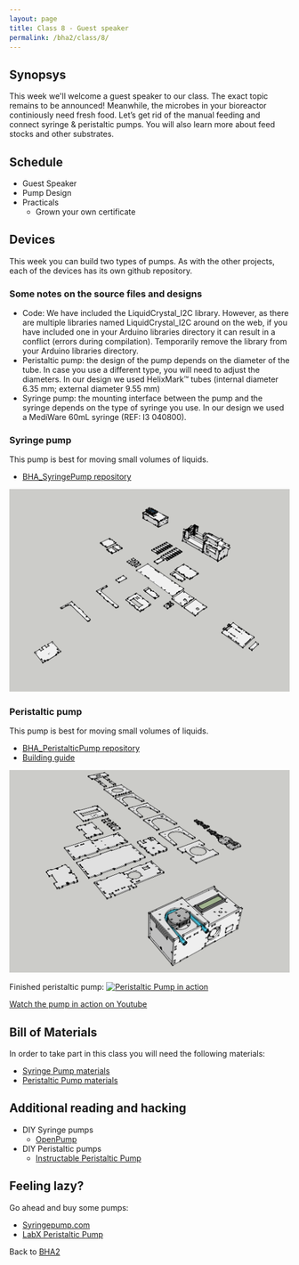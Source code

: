 ```yaml
---
layout: page
title: Class 8 - Guest speaker
permalink: /bha2/class/8/
---
```


## Synopsys

This week we'll welcome a guest speaker to our class. The exact topic remains to be announced! Meanwhile, the microbes in your bioreactor continiously need fresh food. Let’s get rid of the manual feeding and connect syringe & peristaltic pumps. You will also learn more about feed stocks and other substrates.

## Schedule

* Guest Speaker
* Pump Design
* Practicals
  * Grown your own certificate

## Devices

This week you can build two types of pumps. As with the other projects, each of the devices has its own github repository.

### Some notes on the source files and designs
* Code: We have included the LiquidCrystal_I2C library. However, as there are multiple libraries named LiquidCrystal_I2C around on the web, if you have included one in your Arduino libraries directory it can result in a conflict (errors during compilation). Temporarily remove the library from your Arduino libraries directory.
* Peristaltic pump: the design of the pump depends on the diameter of the tube. In case you use a different type, you will need to adjust the diameters. In our design we used HelixMark™ tubes (internal diameter 6.35 mm; external diameter 9.55 mm)
* Syringe pump: the mounting interface between the pump and the syringe depends on the type of syringe you use. In our design we used a MediWare 60mL syringe (REF: I3 040800).

### Syringe pump

This pump is best for moving small volumes of liquids.

* [BHA_SyringePump repository](https://github.com/BioHackAcademy/BHA_SyringePump)

![SyringePump](/bha2/class/8/SyringePump.png)

### Peristaltic pump

This pump is best for moving small volumes of liquids.

* [BHA_PeristalticPump repository](https://github.com/BioHackAcademy/BHA_PeristalticPump)
* [Building guide](/biofactory/class/8-pumps/peristaltic-pump-building-guide/) 

![PeristalticPump](/bha2/class/8/PeristalticPump.png)

Finished peristaltic pump:
[![Peristaltic Pump in action](http://img.youtube.com/vi/rvNwhfQSCfg/0.jpg)](http://www.youtube.com/watch?v=rvNwhfQSCfg)

[Watch the pump in action on Youtube](http://www.youtube.com/watch?v=rvNwhfQSCfg)

## Bill of Materials

In order to take part in this class you will need the following materials:

* [Syringe Pump materials](http://www.github.com/biohackacademy/BHA_SyringePump/BoM.md)
* [Peristaltic Pump materials](http://www.github.com/biohackacademy/BHA_PeristalticPump/BoM.md)

## Additional reading and hacking

* DIY Syringe pumps
  * [OpenPump](https://www.wevolver.com/gerrit.niezen/openpump---an-open-source-hardware-syringe-pump/openpump)
* DIY Peristaltic pumps
  * [Instructable Peristaltic Pump](http://www.instructables.com/id/Inexpensive-easy-to-build-peristaltic-pump/)

## Feeling lazy?

Go ahead and buy some pumps:

* [Syringepump.com](http://www.syringepump.com/index.php)
* [LabX Peristaltic Pump](http://www.labx.com/pumps-peristaltic)

Back to [BHA2](/bha2/)